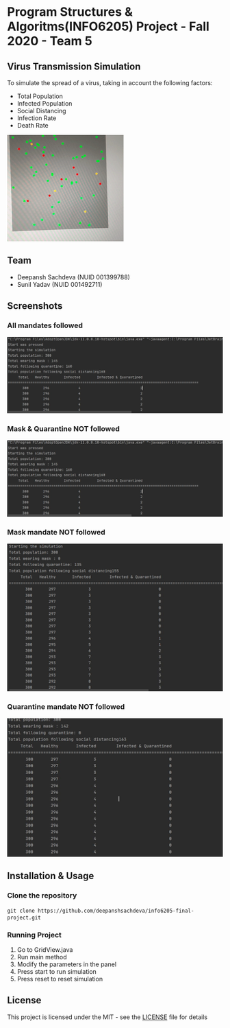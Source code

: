 # Program Structures & Algoritms(INFO6205) Project - Fall 2020 - Team 5

## Virus Transmission Simulation

To simulate the spread of a virus, taking in account the following factors:
- Total Population
- Infected Population
- Social Distancing
- Infection Rate
- Death Rate

![simulation-gif](extra/Simulation.gif)

## Team
- Deepansh Sachdeva (NUID 001399788)
- Sunil Yadav (NUID 001492711)

## Screenshots

### All mandates followed
![all-mandate](Results/Screenshots/All_Mandate.JPG)

### Mask & Quarantine NOT followed
![no-mask-no-quarantine](Results/Screenshots/All_Mandate.JPG)

### Mask mandate NOT followed
![all-mandate](Results/Screenshots/No_Mask_Mandate.JPG)

### Quarantine mandate NOT followed
![no-quarantine](Results/Screenshots/No_Quarantine.JPG)

## Installation & Usage

### Clone the repository
```
git clone https://github.com/deepanshsachdeva/info6205-final-project.git
```

### Running Project
1. Go to GridView.java
2. Run main method
3. Modify the parameters in the panel
4. Press start to run simulation
5. Press reset to reset simulation


## License
This project is licensed under the MIT - see the [LICENSE](LICENSE) file for details
